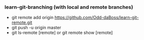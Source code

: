 ### learn-git-branching (with local and remote branches)

- git remote add origin https://github.com/Odd-daBoss/learn-git-remote.git
- git push -u origin master
- git ls-remote [remote] or git remote show [remote]
